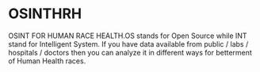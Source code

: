 # OSINTHRH
OSINT FOR HUMAN RACE HEALTH.OS stands for Open Source while INT stand for Intelligent System. If you have data available from public / labs / hospitals / doctors then you can analyze it in different ways for betterment of Human Health races.
